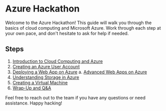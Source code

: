# Azure Hackathon

Welcome to the Azure Hackathon! This guide will walk you through the basics of cloud computing and Microsoft Azure. Work through each step at your own pace, and don't hesitate to ask for help if needed.

## Steps

1. [Introduction to Cloud Computing and Azure](https://samcopsey-phoenix.github.io/azhackathon/step1)
2. [Creating an Azure User Account](https://samcopsey-phoenix.github.io/azhackathon/step2)
3. [Deploying a Web App on Azure](https://samcopsey-phoenix.github.io/azhackathon/step3)
    a. [Advanced Web Apps on Azure](https://samcopsey-phoenix.github.io/azhackathon/step3/advanced.md)
4. [Understanding Storage in Azure](https://samcopsey-phoenix.github.io/azhackathon/step4)
5. [Creating a Virtual Machine](https://samcopsey-phoenix.github.io/azhackathon/step5)
6. [Wrap-Up and Q&A](https://samcopsey-phoenix.github.io/azhackathon/step6)

Feel free to reach out to the team if you have any questions or need assistance. Happy hacking!
